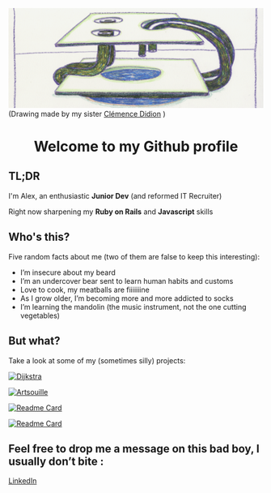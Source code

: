 ![drawing made by my sister](https://github.com/AlexandreDidion/AlexandreDidion/blob/master/header_2.png) 
(Drawing made by my sister [Clémence Didion](https://www.instagram.com/clemencedidion/?hl=en) )

<h1 align="center"> Welcome to my Github profile </h1>

## TL;DR ##

I'm Alex, an enthusiastic **Junior Dev** (and reformed IT Recruiter)

Right now sharpening my **Ruby on Rails** and **Javascript** skills

## Who's this? ##
   
Five random facts about me (two of them are false to keep this interesting): 
* I’m insecure about my beard
* I’m an undercover bear sent to learn human habits and customs 
* Love to cook, my meatballs are fiiiiiiine
* As I grow older, I’m becoming more and more addicted to socks 
* I’m learning the mandolin (the music instrument, not the one cutting vegetables) 

## But what? ##

Take a look at some of my (sometimes silly) projects:

[![Dijkstra](https://github-readme-stats.vercel.app/api/pin/?username=AlexandreDidion&repo=dijkstra-front)](https://github.com/AlexandreDidion/dijkstra-front)

[![Artsouille](https://github-readme-stats.vercel.app/api/pin/?username=AlexandreDidion&repo=Artsouille)](https://github.com/AlexandreDidion/Artsouille)

[![Readme Card](https://github-readme-stats.vercel.app/api/pin/?username=AlexandreDidion&repo=RentaPlanet)](https://github.com/AlexandreDidion/RentaPlanet)

[![Readme Card](https://github-readme-stats.vercel.app/api/pin/?username=AlexandreDidion&repo=rails-mister-cocktail)](https://github.com/AlexandreDidion/rails-mister-cocktail)

## Feel free to drop me a message on this bad boy, I usually don’t bite : ##

[LinkedIn](https://www.linkedin.com/in/alexandredidion/)
